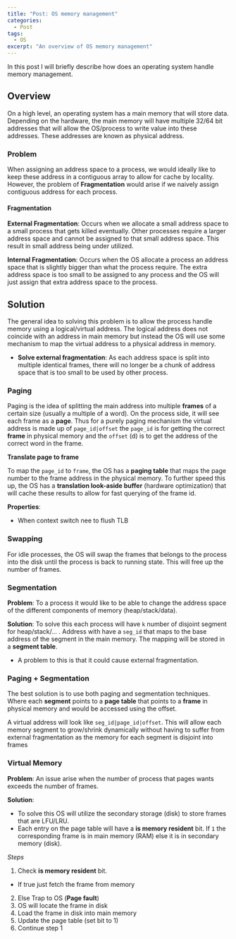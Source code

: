 ```yaml
---
title: "Post: OS memory management"
categories:
  - Post
tags:
  - OS
excerpt: "An overview of OS memory management"
---
```


In this post I will briefly describe how does an operating system handle memory management.


## Overview

On a high level, an operating system has a main memory that will store data. Depending on the
hardware, the main memory will have multiple 32/64 bit addresses that will allow the OS/process
to write value into these addresses. These addresses are known as physical address.

### Problem

When assigning an address space to a process, we would ideally like to keep these address
in a contiguous array to allow for cache by locality. However, the problem of **Fragmentation**
would arise if we naively assign contiguous address for each process.

#### Fragmentation

**External Fragmentation**: Occurs when we allocate a small address space to a small process that
gets killed eventually. Other processes require a larger address space and cannot be assigned to
that small address space. This result in small address being under utilized.

**Internal Fragmentation**: Occurs when the OS allocate a process an address space that is slightly bigger
than what the process require. The extra address space is too small to be assigned to any process and the
OS will just assign that extra address space to the process.


## Solution

The general idea to solving this problem is to allow the process handle memory using a logical/virtual address.
The logical address does not coincide with an address in main memory but instead the OS will use
some mechanism to map the virtual address to a physical address in memory.
* **Solve external fragmentation**: As each address space is split into multiple
identical frames, there will no longer be a chunk of address space that is too
small to be used by other process.

### Paging

Paging is the idea of splitting the main address into multiple **frames** of a certain size (usually a multiple of a word).
On the process side, it will see each frame as a **page**. Thus for a purely paging mechanism
the virtual address is made up of `page_id|offset` the `page_id` is for getting the correct
**frame** in physical memory and the `offset` (d) is to get the address of the correct word in the frame.

**Translate page to frame**

To map the `page_id` to `frame`, the OS has a **paging table** that maps the page number to the frame address in
the physical memory. To further speed this up, the OS has a **translation look-aside buffer** (hardware optimization)
that will cache these results to allow for fast querying of the frame id.

**Properties**:
  * When context switch nee to flush TLB

### Swapping

For idle processes, the OS will swap the frames that belongs to the process into the disk
until the process is back to running state. This will free up the number of frames.

### Segmentation

**Problem**: To a process it would like to be able to change the address space of the different components
of memory (heap/stack/data).

**Solution**: To solve this each process will have `k` number of disjoint segment for heap/stack/...
. Address with have a `seg_id` that maps to the base address of the segment in the main memory.
The mapping will be stored in a **segment table**.
  * A problem to this is that it could cause external fragmentation.

### Paging + Segmentation

The best solution is to use both paging and segmentation techniques. Where each **segment** points to
a **page table** that points to a **frame** in physical memory and would be accessed using the offset.

A virtual address will look like `seg_id|page_id|offset`. This will allow each memory segment
to grow/shrink dynamically without having to suffer from external fragmentation as the 
memory for each segment is disjoint into frames

### Virtual Memory

**Problem**: An issue arise when the number of process that pages wants exceeds the number of frames.

**Solution**: 
* To solve this OS will utilize the secondary storage (disk) to store frames that are
LFU/LRU.
* Each entry on the page table will have a **is memory resident** bit. If `1` the corresponding
frame is in main memory (RAM) else it is in secondary memory (disk).

*Steps*
1. Check **is memory resident** bit.
  * If true just fetch the frame from memory
2. Else Trap to OS (**Page fault**)
3. OS will locate the frame in disk
4. Load the frame in disk into main memory
5. Update the page table (set bit to 1)
6. Continue step 1
